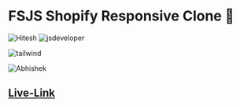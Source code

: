 # FSJS Shopify Responsive Clone 📱

![Hitesh](https://img.shields.io/badge/Hitesh%20Choudhary-Ineuron-yellowgreen) ![jsdeveloper](https://img.shields.io/badge/JS--Fullstack-Developer-green)



![tailwind](https://img.shields.io/badge/Tailwind%20CSS-Shopify--Responsive--clone-blue)

![Abhishek](https://img.shields.io/badge/Abhsiehk%20Patil-BCA%202%20year-orange)

## [Live-Link](https://fsjs-shopify-clone.netlify.app/)


